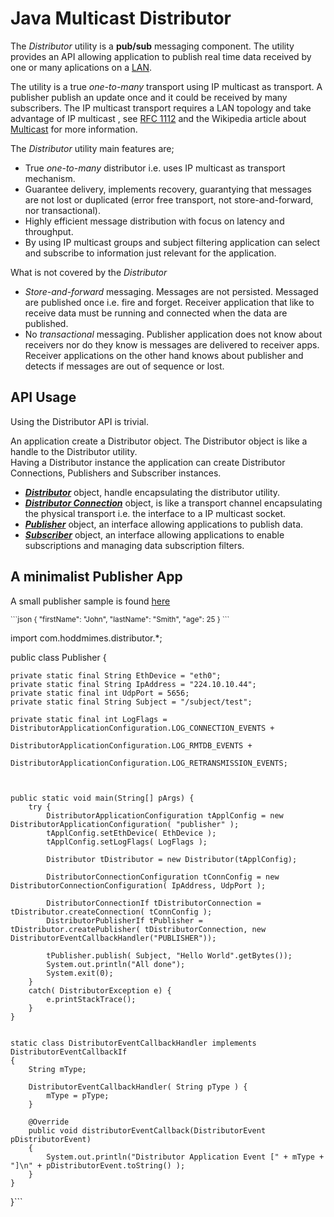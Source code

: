 # Java Multicast Distributor

The *Distributor* utility is a **pub/sub** messaging component. The utility provides an API allowing application to publish real time data received by one or many aplications on a [LAN](https://www.cisco.com/c/en/us/products/switches/what-is-a-lan-local-area-network.html#~types).

The utility is a true _one-to-many_ transport using IP multicast as transport. A publisher publish an update once and it could be received by many subscribers. 
The IP multicast transport requires a LAN topology and take advantage of  IP multicast , see [RFC 1112](http://www.ietf.org/rfc/rfc1112.txt) and the Wikipedia article about [Multicast](http://en.wikipedia.org/wiki/Multicast) for more information.

The _Distributor_ utility main features are;

-	True _one-to-many_ distributor i.e. uses IP multicast as transport mechanism.
-	Guarantee delivery, implements recovery,  guarantying  that messages are not lost or duplicated (error free transport, not store-and-forward, nor transactional).
-	Highly efficient message distribution with focus on latency and throughput.
-	By using IP multicast groups and subject filtering application can select and subscribe to information just relevant for the application.

What is not covered by the _Distributor_

- _Store-and-forward_ messaging. Messages are not persisted. Messaged are published once i.e. fire and forget. Receiver application that like to receive data must be running and connected when the data are published. 
-  No _transactional_ messaging. Publisher application does not know about receivers nor do they know is messages are delivered to receiver apps. 
   Receiver applications on the other hand knows about publisher and detects if messages are out of sequence or lost. 





## API Usage

Using the Distributor API is trivial.  
  
An application create a Distributor object. The Distributor object is like a handle to the Distributor utility.  
Having a Distributor instance the application can create Distributor Connections, Publishers and Subscriber instances.

-   **_[Distributor](javadoc/com/hoddmimes/boreas/core/distributor/Distributor.html)_** object, handle encapsulating the distributor utility.
-   **_[Distributor Connection](javadoc/com/hoddmimes/boreas/core/distributor/DistributorConnectionIf.html)_**  object, is like a transport channel encapsulating the physical transport i.e. the interface to a IP multicast socket.
-   **_[Publisher](javadoc/com/hoddmimes/boreas/core/distributor/DistributorPublisherIf.html)_**  object, an interface allowing applications to publish data.
-   **_[Subscriber](javadoc/com/hoddmimes/boreas/core/distributor/DistributorSubscriberIf.html)_**  object, an interface allowing applications to enable subscriptions and managing data subscription filters.

## A minimalist Publisher App

A small publisher sample is found [here](pubsub/java/main/com/hoddmimes/distributor/samples/Publisher.java)

<sup>
```json
{
  "firstName": "John",
  "lastName": "Smith",
  "age": 25
}
```
</sup>



import com.hoddmimes.distributor.*;


public class Publisher {

	private static final String EthDevice = "eth0";
	private static final String IpAddress = "224.10.10.44";
	private static final int UdpPort = 5656;
	private static final String Subject = "/subject/test";

	private static final int LogFlags =  DistributorApplicationConfiguration.LOG_CONNECTION_EVENTS +
	                         DistributorApplicationConfiguration.LOG_RMTDB_EVENTS +
					         DistributorApplicationConfiguration.LOG_RETRANSMISSION_EVENTS;
	
	
	
	public static void main(String[] pArgs) {
		try {
			DistributorApplicationConfiguration tApplConfig = new DistributorApplicationConfiguration( "publisher" );
			tApplConfig.setEthDevice( EthDevice );
			tApplConfig.setLogFlags( LogFlags );

			Distributor tDistributor = new Distributor(tApplConfig);

			DistributorConnectionConfiguration tConnConfig = new DistributorConnectionConfiguration( IpAddress, UdpPort );

			DistributorConnectionIf tDistributorConnection = tDistributor.createConnection( tConnConfig );
			DistributorPublisherIf tPublisher = tDistributor.createPublisher( tDistributorConnection, new DistributorEventCallbackHandler("PUBLISHER"));

			tPublisher.publish( Subject, "Hello World".getBytes());
			System.out.println("All done");
			System.exit(0);
		}
		catch( DistributorException e) {
			e.printStackTrace();
		}
	}

	
	static class DistributorEventCallbackHandler implements DistributorEventCallbackIf
	{
		String mType;
		
		DistributorEventCallbackHandler( String pType ) {
			mType = pType;
		}

		@Override
		public void distributorEventCallback(DistributorEvent pDistributorEvent) 
		{
			System.out.println("Distributor Application Event [" + mType + "]\n" + pDistributorEvent.toString() );
		}
	}
}```

